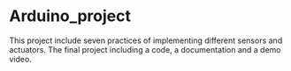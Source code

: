 # Arduino_project
This project include seven practices of implementing different sensors and actuators.
The final project including a code, a documentation and a demo video.
